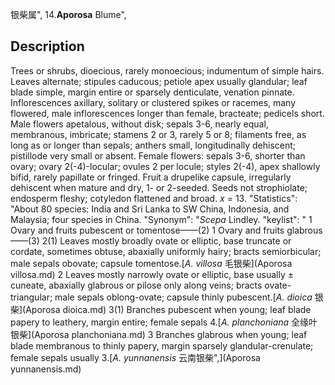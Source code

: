 银柴属",
14.**Aporosa** Blume",

## Description
Trees or shrubs, dioecious, rarely monoecious; indumentum of simple hairs. Leaves alternate; stipules caducous; petiole apex usually glandular; leaf blade simple, margin entire or sparsely denticulate, venation pinnate. Inflorescences axillary, solitary or clustered spikes or racemes, many flowered, male inflorescences longer than female, bracteate; pedicels short. Male flowers apetalous, without disk; sepals 3-6, nearly equal, membranous, imbricate; stamens 2 or 3, rarely 5 or 8; filaments free, as long as or longer than sepals; anthers small, longitudinally dehiscent; pistillode very small or absent. Female flowers: sepals 3-6, shorter than ovary; ovary 2(-4)-locular; ovules 2 per locule; styles 2(-4), apex shallowly bifid, rarely papillate or fringed. Fruit a drupelike capsule, irregularly dehiscent when mature and dry, 1- or 2-seeded. Seeds not strophiolate; endosperm fleshy; cotyledon flattened and broad. *x* = 13.
  "Statistics": "About 80 species: India and Sri Lanka to SW China, Indonesia, and Malaysia; four species in China.
  "Synonym": "*Scepa* Lindley.
  "keylist": "
1 Ovary and fruits pubescent or tomentose——(2)
1 Ovary and fruits glabrous——(3)
2(1) Leaves mostly broadly ovate or elliptic, base truncate or cordate, sometimes obtuse, abaxially uniformly hairy; bracts semiorbicular; male sepals obovate; capsule tomentose.[*A. villosa* 毛银柴](Aporosa villosa.md)
2 Leaves mostly narrowly ovate or elliptic, base usually ± cuneate, abaxially glabrous or pilose only along veins; bracts ovate-triangular; male sepals oblong-ovate; capsule thinly pubescent.[*A. dioica* 银柴](Aporosa dioica.md)
3(1) Branches pubescent when young; leaf blade papery to leathery, margin entire; female sepals 4.[*A. planchoniana* 全缘叶银柴](Aporosa planchoniana.md)
3 Branches glabrous when young; leaf blade membranous to thinly papery, margin sparsely glandular-crenulate; female sepals usually 3.[*A. yunnanensis* 云南银柴",](Aporosa yunnanensis.md)
